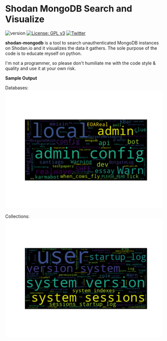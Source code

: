 # Shodan MongoDB Search and Visualize

![version](https://img.shields.io/badge/version-0.1-red.svg?maxAge=2592000)
[![License: GPL v3](https://img.shields.io/badge/License-GPLv3-blue.svg)](https://www.gnu.org/licenses/gpl-3.0)
[![Twitter](https://img.shields.io/twitter/follow/oahmet_ozturk.svg?style=social&label=Follow)](https://twitter.com/oahmet_ozturk)

**shodan-mongodb** is a tool to search unauthenticated MongoDB instances on Shodan.io and it visualizes the data it gathers.
The sole purpose of the code is to educate myself on python. 

I'm not a programmer, so please don't humiliate me with the code style & quality and use it at your own risk.


**Sample Output**

Databases:
![](images/Figure_1.png)

Collections:
![](images/Figure_2.png)

